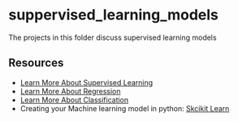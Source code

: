 # suppervised_learning_models
The projects in this folder discuss supervised learning models


## Resources
- [Learn More About Supervised Learning](https://builtin.com/data-science/linear-regression)
- [Learn More About Regression](https://builtin.com/data-science/regression-machine-learning)
- [Learn More About Classification](https://builtin.com/machine-learning/classification-machine-learning)
- Creating your Machine learning model in python: [Skcikit Learn](https://scikit-learn.org/stable/index.html)
